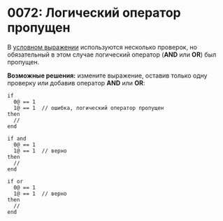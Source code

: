 # 0072: Логический оператор пропущен

В [условном выражении](../../coding/conditions.md) используются несколько проверок, но обязательный в этом случае логический оператор \(**AND** или **OR**\) был пропущен.

**Возможные решения:** измените выражение, оставив только одну проверку или добавив оператор **AND** или **OR**:

```text
if
  0@ == 1
  1@ == 1  // ошибка, логический оператор пропущен
then
  //
end

if and
  0@ == 1
  1@ == 1  // верно
then
  //
end

if or
  0@ == 1
  1@ == 1  // верно
then
  //
end
```

